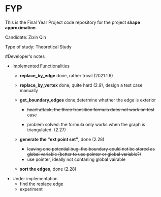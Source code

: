 # FYP
This is the Final Year Project code repository for the project **shape approximation**.

Candidate: Zixin Qin

Type of study: Theoretical Study

#Developer's notes

- Implemented Functionalities
  - **replace_by_edge** done, rather trival (2021.1.6)
  - **replace_by_vertex** done, quite hard (2.9), design a test case manually
  - **get_boundary_edges** done,determine whether the edge is exterior
     
     - ~~heart attack, the three transition formula does not work on test case~~
     
     - problem solved: the formula only works when the graph is triangulated. (2.27)
   -  **generate the "ext point set"**, done (2.28)
       -  ~~leaving one potential bug: the boundary could not be stored as global variable (better to use pointer or global variable?)~~
        - use pointer, ideally not contaning global vairable
   -  **sort the edges**, done (2.28)
- Under implementation 
   - find the replace edge
   - experiment


